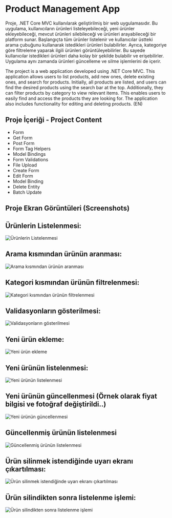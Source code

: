 # Product Management App

Proje, .NET Core MVC kullanılarak geliştirilmiş bir web uygulamasıdır. Bu uygulama, kullanıcıların ürünleri listeleyebileceği, yeni ürünler ekleyebileceği, mevcut ürünleri silebileceği ve ürünleri arayabileceği bir platform sunar. Başlangıçta tüm ürünler listelenir ve kullanıcılar üstteki arama çubuğunu kullanarak istedikleri ürünleri bulabilirler. Ayrıca, kategoriye göre filtreleme yaparak ilgili ürünleri görüntüleyebilirler. Bu sayede kullanıcılar istedikleri ürünleri daha kolay bir şekilde bulabilir ve erişebilirler. Uygulama aynı zamanda ürünleri güncelleme ve silme işlemlerini de içerir.

The project is a web application developed using .NET Core MVC. This application allows users to list products, add new ones, delete existing ones, and search for products. Initially, all products are listed, and users can find the desired products using the search bar at the top. Additionally, they can filter products by category to view relevant items. This enables users to easily find and access the products they are looking for. The application also includes functionality for editing and deleting products. (EN)

## Proje İçeriği - Project Content

- Form
- Get Form
- Post Form
- Form Tag Helpers 
- Model Bindings
- Form Validations
- File Upload
- Create Form
- Edit Form
- Model Binding
- Delete Entity
- Batch Update



## Proje Ekran Görüntüleri (Screenshots)

## Ürünlerin Listelenmesi:
![Ürünlerin Listelenmesi](ProjectSS/1.png)

## Arama kısmından ürünün aranması:
![Arama kısmından ürünün aranması](ProjectSS/2.png)

## Kategori kısmından ürünün filtrelenmesi:
![Kategori kısmından ürünün filtrelenmesi](ProjectSS/3.png)

## Validasyonların gösterilmesi:
![Validasyonların gösterilmesi](ProjectSS/4.png)

## Yeni ürün ekleme:
![Yeni ürün ekleme](ProjectSS/5.png)

## Yeni ürünün listelenmesi:
![Yeni ürünün listelenmesi](ProjectSS/6.png)

## Yeni ürünün güncellenmesi (Örnek olarak fiyat bilgisi ve fotoğraf değiştirildi..)
![Yeni ürünün güncellenmesi](ProjectSS/7.png)

## Güncellenmiş ürünün listelenmesi
![Güncellenmiş ürünün listelenmesi](ProjectSS/8.png)

## Ürün silinmek istendiğinde uyarı ekranı çıkartılması:
![Ürün silinmek istendiğinde uyarı ekranı çıkartılması](ProjectSS/9.png)

## Ürün silindikten sonra listelenme işlemi:
![Ürün silindikten sonra listelenme işlemi](ProjectSS/10.png)


